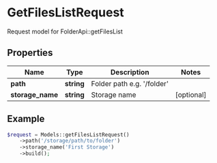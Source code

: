 # GetFilesListRequest

Request model for FolderApi::getFilesList

## Properties

Name | Type | Description | Notes
---- | ---- | ----------- | -----
**path** | **string**| Folder path e.g. &#39;/folder&#39; |
**storage_name** | **string**| Storage name | [optional]

## Example
```php
$request = Models::getFilesListRequest()
    ->path('/storage/path/to/folder')
    ->storage_name('First Storage')
    ->build();
```


